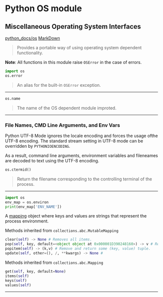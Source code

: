 # Python OS module

## Miscellaneous Operating System Interfaces

[python_docs/os](https://docs.python.org/3/library/os.html)
[MarkDown](https://www.markdownguide.org/)

>Provides a portable way of using operating system dependent functionality.

__Note__: All functions in this module raise ```OSError``` in the case of errors. 

```Python
import os
os.error
```
> An alias for the built-in ```OSError``` exception.
---
```python
os.name
```
> The name of the OS dependent module improted. 
---
### __File Names, CMD Line Arguments, and Env Vars__
Python UTF-8 Mode ignores the locale encoding and forces the usage ofthe UTF-8 encoding. The standard stream setting in UTF-8 mode can be overridden by ```PYTHONIOENCODING```. 

As a result, command line arguments, environment variables and fileneames are decoded to text using the UTF-8 encoding. 

```python
os.ctermid()
```
> Return the filename corresponding to the controlling terminal of the process. 
---
```python
import os
env_map = os.environ
print(env_map['ENV_NAME'])
```
A [mapping](https://docs.python.org/3/glossary.html#term-mapping) object where keys and values are strings that represent the process environment. 

Methods inherited from ```collections.abc.MutableMapping```
```python
clear(self) -> None # Removes all items.
pop(self, key, default=<object object at 0x000001D390248160>) -> v # Remove and return (key, value) tuple; or raise KeyError.
popitem(self) -> (k,v) # Remove and return some (key, value) tuple.
update(self, other=(), /, **kwargs) -> None # 
```
Methods inherited from ```collections.abc.Mapping```
```python
get(self, key, default=None)
items(self)
keys(self)
values(self)
```
---
